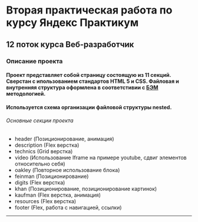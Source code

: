 # Вторая практическая работа по курсу Яндекс Практикум
## 12 поток курса Веб-разработчик
### Описание проекта
#### Проект представляет собой страницу состоящую из 11 секций. Сверстан с ипользованием стандартов HTML 5 и CSS. Файловая и внутренняя структура оформлена в соответстивии с [БЭМ](https://ru.bem.info/ "Я Yandex!") методологией.
#### Используется схема организации файловой структуры **nested**.

###### Основные секции проекта
* header (Позиционирование, анимация)
* description (Flex верстка)
* technics (Grid верстка)
* video (Использование Iframe на примере youtube, сдвиг элементов относительно себя)
* oakley (Повторное использование блока)
* feinman (Позиционирование)
* digits (Flex верстка)
* khan (Позиционирование, позиционирование картинок)
* kaufman (Flex верстка, анимация)
* resources (Flex верстка)
* footer (Flex, работа с навигацией, ссылки)

------
